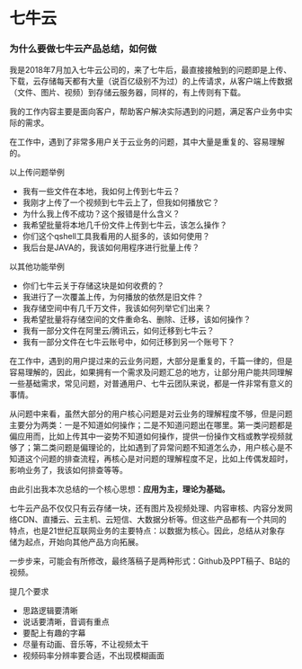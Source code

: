 # 七牛云

### 为什么要做七牛云产品总结，如何做

我是2018年7月加入七牛云公司的，来了七牛后，最直接接触到的问题即是上传、下载，云存储每天都有大量（说百亿级别不为过）的上传请求，从客户端上传数据（文件、图片、视频）到存储云服务器，同样的，有上传则有下载。

我的工作内容主要是面向客户，帮助客户解决实际遇到的问题，满足客户业务中实际的需求。

在工作中，遇到了非常多用户关于云业务的问题，其中大量是重复的、容易理解的。

以上传问题举例

- 我有一些文件在本地，我如何上传到七牛云？
- 我刚才上传了一个视频到七牛云上了，但我如何播放它？
- 为什么我上传不成功？这个报错是什么含义？
- 我希望批量将本地几千份文件上传到七牛云，该怎么操作？
- 你们这个qshell工具我看用的人挺多的，该如何使用？
- 我后台是JAVA的，我该如何用程序进行批量上传？

以其他功能举例

- 你们七牛云关于存储这块是如何收费的？
- 我进行了一次覆盖上传，为何播放的依然是旧文件？
- 我存储空间中有几千万文件，我该如何列举它们出来？
- 我希望批量将存储空间的文件重命名、删除、迁移，该如何操作？
- 我有一部分文件在阿里云/腾讯云，如何迁移到七牛云？
- 我有一部分文件在七牛云账号中，如何迁移到另一个账号下？

在工作中，遇到的用户提过来的云业务问题，大部分是重复的，千篇一律的，但是容易理解的，因此，如果拥有一个需求及问题汇总的地方，让部分用户能共同理解一些基础需求，常见问题，对普通用户、七牛云团队来说，都是一件非常有意义的事情。

从问题中来看，虽然大部分的用户核心问题是对云业务的理解程度不够，但是问题主要分为两类：一是不知道如何操作；二是不知道问题出在哪里。第一类问题都是偏应用而，比如上传其中一姿势不知道如何操作，提供一份操作文档或教学视频就够了；第二类问题是偏理论的，比如遇到了异常问题不知道怎么办，用户核心是不知道这个问题的排查流程，再核心是对问题的理解程度不足，比如上传偶发超时，影响业务了，我该如何排查等等。

由此引出我本次总结的一个核心思想：**应用为主，理论为基础。**

七牛云产品不仅仅只有云存储一块，还有图片及视频处理、内容审核、内容分发网络CDN、直播云、云主机、云短信、大数据分析等。但这些产品都有一个共同的特点，也是21世纪互联网业务的主要特点：以数据为核心。因此，总结从对象存储为起点，开始向其他产品方向拓展。

一步步来，可能会有所修改，最终落稿子是两种形式：Github及PPT稿子、B站的视频。

提几个要求

- 思路逻辑要清晰
- 说话要清晰，音调有重点
- 要配上有趣的字幕
- 尽量有动画、音乐等，不让视频太干
- 视频码率分辨率要合适，不出现模糊画面
